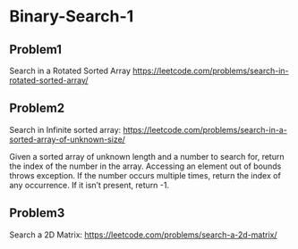 # Binary-Search-1

## Problem1 
Search in a Rotated Sorted Array 
https://leetcode.com/problems/search-in-rotated-sorted-array/


## Problem2
Search in Infinite sorted array:
https://leetcode.com/problems/search-in-a-sorted-array-of-unknown-size/

Given a sorted array of unknown length and a number to search for, return the index of the number in the array. Accessing an element out of bounds throws exception. If the number occurs multiple times, return the index of any occurrence. If it isn’t present, return -1.

## Problem3
Search a 2D Matrix:
https://leetcode.com/problems/search-a-2d-matrix/
